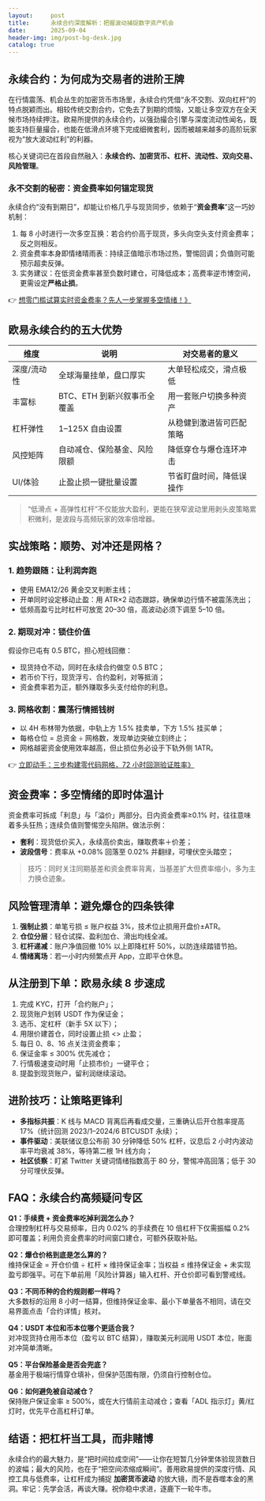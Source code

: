 ```yaml
---
layout:     post
title:      永续合约深度解析：把握波动捕捉数字资产机会
date:       2025-09-04
header-img: img/post-bg-desk.jpg
catalog: true
---
```


## 永续合约：为何成为交易者的进阶王牌
在行情震荡、机会丛生的加密货币市场里，永续合约凭借“永不交割、双向杠杆”的特点脱颖而出。相较传统交割合约，它免去了到期的烦恼，又能让多空双方在全天候市场持续押注。欧易所提供的永续合约，以强劲撮合引擎与深度流动性闻名，既能支持巨量撮合，也能在低滑点环境下完成细微套利，因而被越来越多的高阶玩家视为“放大波动红利”的利器。

核心关键词已在首段自然融入：**永续合约、加密货币、杠杆、流动性、双向交易、风险管理**。

### 永不交割的秘密：资金费率如何锚定现货
永续合约“没有到期日”，却能让价格几乎与现货同步，依赖于“**资金费率**”这一巧妙机制：

1. 每 8 小时进行一次多空互换：若合约价高于现货，多头向空头支付资金费率；反之则相反。
2. 资金费率本身即情绪晴雨表：持续正值暗示市场过热，警惕回调；负值则可能预示超卖反弹。
3. 实务建议：在低资金费率甚至负数时建仓，可降低成本；高费率逆市博空间，更需设定**严格止损**。

👉 [想零门槛试算实时资金费率？先人一步掌握多空情绪！》](https://okxdog.com/)

## 欧易永续合约的五大优势

| 维度 | 说明 | 对交易者的意义 |
|---|---|---|
| 深度/流动性 | 全球海量挂单，盘口厚实 | 大单轻松成交，滑点极低 |
| 丰富标 | BTC、ETH 到新兴叙事币全覆盖 | 用一套账户切换多种资产 |
| 杠杆弹性 | 1–125X 自由设置 | 从稳健到激进皆可匹配策略 |
| 风控矩阵 | 自动减仓、保险基金、风险限额 | 降低穿仓与爆仓连环冲击 |
| UI/体验 | 止盈止损一键批量设置 | 节省盯盘时间，降低误操作 |

> “低滑点 + 高弹性杠杆”不仅能放大盈利，更能在狭窄波动里用剥头皮策略累积微利，是波段与高频玩家的效率倍增器。

## 实战策略：顺势、对冲还是网格？
### 1. 趋势跟随：让利润奔跑
- 使用 EMA12/26 黄金交叉判断主线；
- 开单同时设定移动止盈：用 ATR×2 动态跟踪，确保单边行情不被震荡洗出；
- 低频高盈亏比时杠杆可放宽 20–30 倍，高波动必须下调至 5–10 倍。

### 2. 期现对冲：锁住价值
假设你已屯有 0.5 BTC，担心短线回撤：

- 现货持仓不动，同时在永续合约做空 0.5 BTC；
- 若币价下行，现货浮亏、合约盈利，对等抵消；
- 资金费率若为正，额外赚取多头支付给你的利息。

### 3. 网格收割：震荡行情摇钱树
- 以 4H 布林带为依据，中轨上方 1.5% 挂卖单，下方 1.5% 挂买单；
- 每格仓位 = 总资金 ÷ 网格数，发现单边突破立刻终止；
- 网格越密资金使用效率越高，但止损位务必设于下轨外侧 1ATR。

👉 [立即动手：三步构建零代码网格，72 小时回测验证胜率》](https://okxdog.com/)

## 资金费率：多空情绪的即时体温计
资金费率可拆成「利息」与「溢价」两部分。日内资金费率≥0.1% 时，往往意味着多头狂热；连续负值则警惕空头陷阱。做法示例：

- **套利**：现货低价买入，永续高价卖出，赚取费率＋价差；
- **波段信号**：费率从 +0.08% 回落至 0.02% 并翻绿，可埋伏空头踏空；

> 技巧：同时关注同期基差和资金费率背离，当基差扩大但费率缩小，多为主力换仓迹象。

## 风险管理清单：避免爆仓的四条铁律
1. **强制止损**：单笔亏损 ≤ 账户权益 3%，技术位止损用开盘价±ATR。
2. **仓位分层**：轻仓试探、盈利加仓、滑出均线全减。
3. **杠杆递减**：账户净值回撤 10% 以上即降杠杆 50%，以防连续踏错节拍。
4. **情绪离场**：若一小时内频繁点开 App，立即平仓休息。

## 从注册到下单：欧易永续 8 步速成

1. 完成 KYC，打开「合约账户」；
2. 现货账户划转 USDT 作为保证金；
3. 选币、定杠杆（新手 5X 以下）；
4. 用限价建首仓，同时设置止损 <> 止盈；
5. 每日 0、8、16 点关注资金费率；
6. 保证金率 ≤ 300% 优先减仓；
7. 行情极速变动时用「止损市价」一键平仓；
8. 提盈到现货账户，留利润继续滚动。

## 进阶技巧：让策略更锋利

- **多指标共振**：K 线与 MACD 背离后再看成交量，三重确认后开仓胜率提高 17%（统计回测 2023/1–2024/6 BTCUSDT 永续）；
- **事件驱动**：美联储议息公布前 30 分钟降低 50% 杠杆，议息后 2 小时内波动率平均衰减 38%，等待第二根 1H 线方向；
- **社区侦察**：盯紧 Twitter 关键词情绪指数高于 80 分，警惕冲高回落；低于 30 分可埋伏反弹。

## FAQ：永续合约高频疑问专区

**Q1：手续费 + 资金费率吃掉利润怎么办？**  
合理控制杠杆与交易频率，日内 0.02% 的手续费在 10 倍杠杆下仅需振幅 0.2% 即可覆盖；利用负资金费率的时间窗口建仓，可额外获取补贴。

**Q2：爆仓价格到底是怎么算的？**  
维持保证金 = 开仓价值 ÷ 杠杆 × 维持保证金率；当权益 ≤ 维持保证金 + 未实现盈亏即强平。可在下单前用「风险计算器」输入杠杆、开仓价即可看到警戒线。

**Q3：不同币种的合约规则都一样吗？**  
大多数标的沿用 8 小时一结算，但维持保证金率、最小下单量各不相同，请在交易界面点击「合约详情」核对。

**Q4：USDT 本位和币本位哪个更适合我？**  
对冲现货持仓用币本位（盈亏以 BTC 结算），赚取美元利润用 USDT 本位，账面对冲简单清晰。

**Q5：平台保险基金是否会兜底？**  
基金用于极端行情穿仓填补，但保护范围有限，仍须自行控制仓位。

**Q6：如何避免被自动减仓？**  
保持账户保证金率 ≥ 500%，或在大行情前主动减仓；查看「ADL 指示灯」黄/红灯时，优先平仓高杠杆订单。

## 结语：把杠杆当工具，而非赌博
永续合约的最大魅力，是“把时间拉成空间”——让你在短暂几分钟里体验现货数日的波幅；最大的风险，也在于“把空间浓缩成瞬间”。善用欧易提供的深度行情、风控工具与低费率，让杠杆成为捕捉 **加密货币波动** 的放大镜，而不是吞噬本金的黑洞。牢记：先学会活，再谈大赚。祝你稳中求进，逐鹿下一轮牛市。